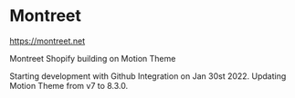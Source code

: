 # Montreet

https://montreet.net

Montreet Shopify building on Motion Theme

Starting development with Github Integration on Jan 30st 2022.
Updating Motion Theme from v7 to 8.3.0.
